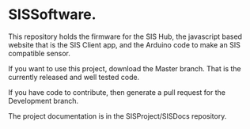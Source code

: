 # SISSoftware.
This repository holds the firmware for the SIS Hub, the javascript based website that is the SIS Client app,
and the Arduino code to make an SIS compatible sensor.

If you want to use this project, download the Master branch. That is the currently released and well tested code.

If you have code to contribute, then generate a pull request for the Development branch.

The project documentation is in the SISProject/SISDocs repository.

